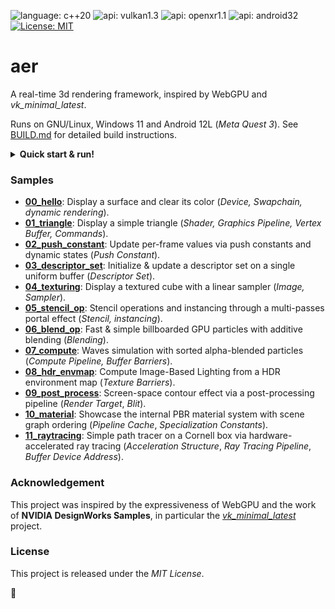 ![language: c++20](https://img.shields.io/badge/c++-20-blue.svg)
![api: vulkan1.3](https://img.shields.io/badge/Vulkan-1.3-red.svg)
![api: openxr1.1](https://img.shields.io/badge/OpenXR-1.1-purple.svg)
![api: android32](https://img.shields.io/badge/Android_API-32-green.svg)
[![License: MIT](https://img.shields.io/badge/License-MIT-yellow.svg)](https://opensource.org/licenses/MIT)

# aer

A real-time 3d rendering framework, inspired by WebGPU and _vk\_minimal\_latest_.

Runs on GNU/Linux, Windows 11 and Android 12L (_Meta Quest 3_). See [BUILD.md](BUILD.md) for detailed build instructions.

<details>
  <summary><strong>Quick start & run!</strong></summary>

```bash
# [Optional] Retrieve system build dependencies with Synaptic.
# sudo apt install git git-lfs build-essential cmake vulkan-sdk

# [Optionnal] Specify the ANDROID_SDK path to create Android targets.
# export ANDROID_SDK=~/Android/Sdk

# Clone the repository.
git clone https://github.com/tcoppex/aer
cd aer

# Build.
cmake . -B build -DCMAKE_BUILD_TYPE=Release
cmake --build build --config Release

# Run the first sample.
./bin/00_hello

# [Optionnal] Build & Run an Android sample on a connected device.
# cmake --build build --target run_aloha
```

</details>


### Samples

* **[00_hello](samples/desktop/00_hello/main.cc)**: Display a surface and clear its color (_Device, Swapchain, dynamic rendering_).
* **[01_triangle](samples/desktop/01_triangle/main.cc)**: Display a simple triangle (_Shader, Graphics Pipeline, Vertex Buffer, Commands_).
* **[02_push_constant](samples/desktop/02_push_constant/main.cc)**: Update per-frame values via push constants and dynamic states (_Push Constant_).
* **[03_descriptor_set](samples/desktop/03_descriptor_set/main.cc)**: Initialize & update a descriptor set on a single uniform buffer (_Descriptor Set_).
* **[04_texturing](samples/desktop/04_texturing/main.cc)**: Display a textured cube with a linear sampler (_Image, Sampler_).
* **[05_stencil_op](samples/desktop/05_stencil_op/main.cc)**: Stencil operations and instancing through a multi-passes portal effect (_Stencil, instancing_).
* **[06_blend_op](samples/desktop/06_blend_op/main.cc)**: Fast & simple billboarded GPU particles with additive blending (_Blending_).
* **[07_compute](samples/desktop/07_compute/main.cc)**: Waves simulation with sorted alpha-blended particles (_Compute Pipeline, Buffer Barriers_).
* **[08_hdr_envmap](samples/desktop/08_hdr_envmap/main.cc)**: Compute Image-Based Lighting from a HDR environment map (_Texture Barriers_).
* **[09_post_process](samples/desktop/09_post_process/main.cc)**: Screen-space contour effect via a post-processing pipeline (_Render Target_, _Blit_).
* **[10_material](samples/desktop/10_material/main.cc)**: Showcase the internal PBR material system with scene graph ordering (_Pipeline Cache_, _Specialization Constants_).
* **[11_raytracing](samples/desktop/11_raytracing/main.cc)**: Simple path tracer on a Cornell box via hardware-accelerated ray tracing (_Acceleration Structure_, _Ray Tracing Pipeline_, _Buffer Device Address_).

### Acknowledgement

This project was inspired by the expressiveness of WebGPU and the work of **NVIDIA DesignWorks Samples**, in particular the _[vk_minimal_latest](https://github.com/nvpro-samples/vk_minimal_latest)_ project.

### License

This project is released under the _MIT License_.

:leaves:
